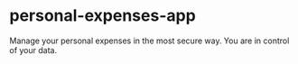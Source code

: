 # personal-expenses-app
Manage your personal expenses in the most secure way. You are in control of your data. 
